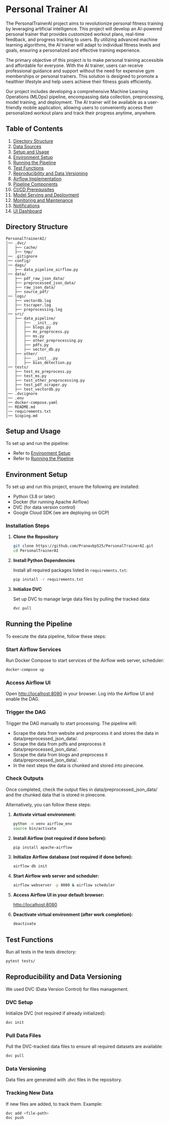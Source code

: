 # Personal Trainer AI

The PersonalTrainerAI project aims to revolutionize personal fitness training by leveraging artificial intelligence. This project will develop an AI-powered personal trainer that provides customized workout plans, real-time feedback, and progress tracking to users. By utilizing advanced machine learning algorithms, the AI trainer will adapt to individual fitness levels and goals, ensuring a personalized and effective training experience.

The primary objective of this project is to make personal training accessible and affordable for everyone. With the AI trainer, users can receive professional guidance and support without the need for expensive gym memberships or personal trainers. This solution is designed to promote a healthier lifestyle and help users achieve their fitness goals efficiently.

Our project includes developing a comprehensive Machine Learning Operations (MLOps) pipeline, encompassing data collection, preprocessing, model training, and deployment. The AI trainer will be available as a user-friendly mobile application, allowing users to conveniently access their personalized workout plans and track their progress anytime, anywhere.

## Table of Contents

1. [Directory Structure](#directory-structure)
2. [Data Sources](#data-sources)
3. [Setup and Usage](#setup-and-usage)
4. [Environment Setup](#environment-setup)
5. [Running the Pipeline](#running-the-pipeline)
6. [Test Functions](#test-functions)
7. [Reproducibility and Data Versioning](#reproducibility-and-data-versioning)
8. [Airflow Implementation](#airflow-implementation)
9. [Pipeline Components](#pipeline-components)
10. [CI/CD Prerequisites](#cicd-prerequisites)
11. [Model Serving and Deployment](#model-serving-and-deployment)
12. [Monitoring and Maintenance](#monitoring-and-maintenance)
13. [Notifications](#notifications)
14. [UI Dashboard](#ui-dashboard)

## Directory Structure

```
PersonalTrainerAI/
│── .dvc/
│   ├── cache/
│   ├── tmp/
│── .gitignore
│── config/
│── dags/
│   ├── data_pipeline_airflow.py
│── data/
│   ├── pdf_raw_json_data/
│   ├── preprocessed_json_data/
│   ├── raw_json_data/
│   ├── source_pdf/
│── logs/
│   ├── vectordb.log
│   ├── tscraper.log
│   ├── preprocessing.log
│── src/
│   ├── data_pipeline/
│   │   ├── __init__.py
│   │   ├── blogs.py
│   │   ├── ms_preprocess.py
│   │   ├── ms.py
│   │   ├── other_preprocessing.py
│   │   ├── pdfs.py
│   │   ├── vector_db.py
│   ├── other/
│   │   ├── __init__.py
│   │   ├── bias_detection.py
│── tests/
│   ├── test_ms_preprocess.py
│   ├── test_ms.py
│   ├── test_other_preprocessing.py
│   ├── test_pdf_scraper.py
│   ├── test_vectordb.py
│── .dvcignore
│── .env
│── docker-compose.yaml
│── README.md
│── requirements.txt
│── Scoping.md
```

## Setup and Usage

To set up and run the pipeline:

- Refer to [Environment Setup](#environment-setup)
- Refer to [Running the Pipeline](#running-the-pipeline)

## Environment Setup

To set up and run this project, ensure the following are installed:

- Python (3.8 or later)
- Docker (for running Apache Airflow)
- DVC (for data version control)
- Google Cloud SDK (we are deploying on GCP)

### Installation Steps

1. **Clone the Repository**

    ```sh
    git clone https://github.com/Pranavbp525/PersonalTrainerAI.git
    cd PersonalTrainerAI
    ```

2. **Install Python Dependencies**

    Install all required packages listed in `requirements.txt`:

    ```sh
    pip install -r requirements.txt
    ```

3. **Initialize DVC**

    Set up DVC to manage large data files by pulling the tracked data:

    ```sh
    dvc pull
    ```

## Running the Pipeline

To execute the data pipeline, follow these steps:

### Start Airflow Services

Run Docker Compose to start services of the Airflow web server, scheduler:

```sh
docker-compose up
```

### Access Airflow UI

Open [http://localhost:8080](http://localhost:8080) in your browser. Log into the Airflow UI and enable the DAG.

### Trigger the DAG

Trigger the DAG manually to start processing. The pipeline will:

- Scrape the data from website and preprocess it and stores the data in data/preprocessed_json_data/.
- Scrape the data from pdfs and preprocess it data/preprocessed_json_data/.
- Scrape the data from blogs and preprocess it data/preprocessed_json_data/.
- In the next steps the data is chunked and stored into pinecone.


### Check Outputs

Once completed, check the output files in data/preprocessed_json_data/ and the chunked data that is stored in pinecone.

Alternatively, you can follow these steps:

1. **Activate virtual environment:**

    ```sh
    python -m venv airflow_env
    source bin/activate
    ```

2. **Install Airflow (not required if done before):**

    ```sh
    pip install apache-airflow
    ```

3. **Initialize Airflow database (not required if done before):**

    ```sh
    airflow db init
    ```

4. **Start Airflow web server and scheduler:**

    ```sh
    airflow webserver -p 8080 & airflow scheduler
    ```

5. **Access Airflow UI in your default browser:**

    [http://localhost:8080](http://localhost:8080)

6. **Deactivate virtual environment (after work completion):**

    ```sh
    deactivate
    ```

## Test Functions

Run all tests in the tests directory:

```sh
pytest tests/
```

## Reproducibility and Data Versioning

We used DVC (Data Version Control) for files management.

### DVC Setup

Initialize DVC (not required if already initialized):

```sh
dvc init
```

### Pull Data Files

Pull the DVC-tracked data files to ensure all required datasets are available:

```sh
dvc pull
```

### Data Versioning

Data files are generated with .dvc files in the repository.

### Tracking New Data

If new files are added, to track them. Example:

```sh
dvc add <file-path>
dvc push
```